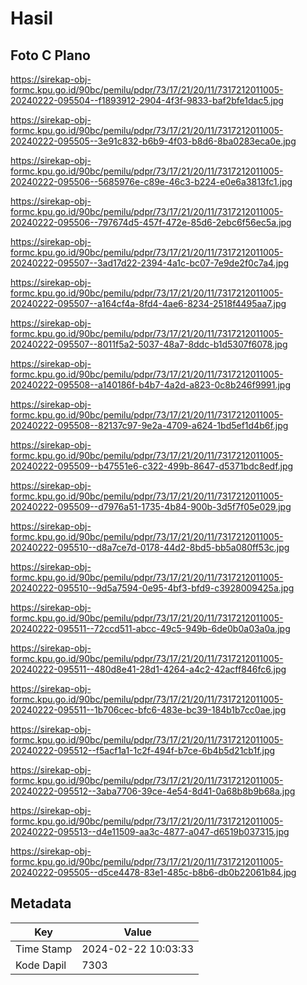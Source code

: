 # Hasil

## Foto C Plano

https://sirekap-obj-formc.kpu.go.id/90bc/pemilu/pdpr/73/17/21/20/11/7317212011005-20240222-095504--f1893912-2904-4f3f-9833-baf2bfe1dac5.jpg

https://sirekap-obj-formc.kpu.go.id/90bc/pemilu/pdpr/73/17/21/20/11/7317212011005-20240222-095505--3e91c832-b6b9-4f03-b8d6-8ba0283eca0e.jpg

https://sirekap-obj-formc.kpu.go.id/90bc/pemilu/pdpr/73/17/21/20/11/7317212011005-20240222-095506--5685976e-c89e-46c3-b224-e0e6a3813fc1.jpg

https://sirekap-obj-formc.kpu.go.id/90bc/pemilu/pdpr/73/17/21/20/11/7317212011005-20240222-095506--797674d5-457f-472e-85d6-2ebc6f56ec5a.jpg

https://sirekap-obj-formc.kpu.go.id/90bc/pemilu/pdpr/73/17/21/20/11/7317212011005-20240222-095507--3ad17d22-2394-4a1c-bc07-7e9de2f0c7a4.jpg

https://sirekap-obj-formc.kpu.go.id/90bc/pemilu/pdpr/73/17/21/20/11/7317212011005-20240222-095507--a164cf4a-8fd4-4ae6-8234-2518f4495aa7.jpg

https://sirekap-obj-formc.kpu.go.id/90bc/pemilu/pdpr/73/17/21/20/11/7317212011005-20240222-095507--8011f5a2-5037-48a7-8ddc-b1d5307f6078.jpg

https://sirekap-obj-formc.kpu.go.id/90bc/pemilu/pdpr/73/17/21/20/11/7317212011005-20240222-095508--a140186f-b4b7-4a2d-a823-0c8b246f9991.jpg

https://sirekap-obj-formc.kpu.go.id/90bc/pemilu/pdpr/73/17/21/20/11/7317212011005-20240222-095508--82137c97-9e2a-4709-a624-1bd5ef1d4b6f.jpg

https://sirekap-obj-formc.kpu.go.id/90bc/pemilu/pdpr/73/17/21/20/11/7317212011005-20240222-095509--b47551e6-c322-499b-8647-d5371bdc8edf.jpg

https://sirekap-obj-formc.kpu.go.id/90bc/pemilu/pdpr/73/17/21/20/11/7317212011005-20240222-095509--d7976a51-1735-4b84-900b-3d5f7f05e029.jpg

https://sirekap-obj-formc.kpu.go.id/90bc/pemilu/pdpr/73/17/21/20/11/7317212011005-20240222-095510--d8a7ce7d-0178-44d2-8bd5-bb5a080ff53c.jpg

https://sirekap-obj-formc.kpu.go.id/90bc/pemilu/pdpr/73/17/21/20/11/7317212011005-20240222-095510--9d5a7594-0e95-4bf3-bfd9-c3928009425a.jpg

https://sirekap-obj-formc.kpu.go.id/90bc/pemilu/pdpr/73/17/21/20/11/7317212011005-20240222-095511--72ccd511-abcc-49c5-949b-6de0b0a03a0a.jpg

https://sirekap-obj-formc.kpu.go.id/90bc/pemilu/pdpr/73/17/21/20/11/7317212011005-20240222-095511--480d8e41-28d1-4264-a4c2-42acff846fc6.jpg

https://sirekap-obj-formc.kpu.go.id/90bc/pemilu/pdpr/73/17/21/20/11/7317212011005-20240222-095511--1b706cec-bfc6-483e-bc39-184b1b7cc0ae.jpg

https://sirekap-obj-formc.kpu.go.id/90bc/pemilu/pdpr/73/17/21/20/11/7317212011005-20240222-095512--f5acf1a1-1c2f-494f-b7ce-6b4b5d21cb1f.jpg

https://sirekap-obj-formc.kpu.go.id/90bc/pemilu/pdpr/73/17/21/20/11/7317212011005-20240222-095512--3aba7706-39ce-4e54-8d41-0a68b8b9b68a.jpg

https://sirekap-obj-formc.kpu.go.id/90bc/pemilu/pdpr/73/17/21/20/11/7317212011005-20240222-095513--d4e11509-aa3c-4877-a047-d6519b037315.jpg

https://sirekap-obj-formc.kpu.go.id/90bc/pemilu/pdpr/73/17/21/20/11/7317212011005-20240222-095505--d5ce4478-83e1-485c-b8b6-db0b22061b84.jpg


## Metadata

| Key        | Value               |
| ---------- | ------------------- |
| Time Stamp | 2024-02-22 10:03:33 |
| Kode Dapil | 7303                |



